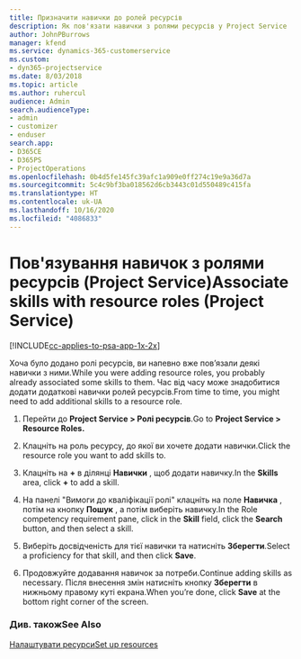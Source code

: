 ```yaml
---
title: Призначити навички до ролей ресурсів
description: Як пов'язати навички з ролями ресурсів у Project Service
author: JohnPBurrows
manager: kfend
ms.service: dynamics-365-customerservice
ms.custom:
- dyn365-projectservice
ms.date: 8/03/2018
ms.topic: article
ms.author: ruhercul
audience: Admin
search.audienceType:
- admin
- customizer
- enduser
search.app:
- D365CE
- D365PS
- ProjectOperations
ms.openlocfilehash: 0b4d5fe145fc39afc1a909e0ff274c19e9a36d7a
ms.sourcegitcommit: 5c4c9bf3ba018562d6cb3443c01d550489c415fa
ms.translationtype: HT
ms.contentlocale: uk-UA
ms.lasthandoff: 10/16/2020
ms.locfileid: "4086833"
---
```

# <a name="associate-skills-with-resource-roles-project-service"></a><span data-ttu-id="1f63e-103">Пов'язування навичок з ролями ресурсів (Project Service)</span><span class="sxs-lookup"><span data-stu-id="1f63e-103">Associate skills with resource roles (Project Service)</span></span>

[!INCLUDE[cc-applies-to-psa-app-1x-2x](../includes/cc-applies-to-psa-app-1x-2x.md)]

<span data-ttu-id="1f63e-104">Хоча було додано ролі ресурсів, ви напевно вже пов’язали деякі навички з ними.</span><span class="sxs-lookup"><span data-stu-id="1f63e-104">While you were adding resource roles, you probably already associated some skills to them.</span></span> <span data-ttu-id="1f63e-105">Час від часу може знадобитися додати додаткові навички ролей ресурсів.</span><span class="sxs-lookup"><span data-stu-id="1f63e-105">From time to time, you might need to add additional skills to a resource role.</span></span>  
  
1.  <span data-ttu-id="1f63e-106">Перейти до **Project Service > Ролі ресурсів**.</span><span class="sxs-lookup"><span data-stu-id="1f63e-106">Go to **Project Service > Resource Roles.**</span></span>  
  
2.  <span data-ttu-id="1f63e-107">Клацніть на роль ресурсу, до якої ви хочете додати навички.</span><span class="sxs-lookup"><span data-stu-id="1f63e-107">Click the resource role you want to add skills to.</span></span>  
  
3.  <span data-ttu-id="1f63e-108">Клацніть на **+** в ділянці **Навички** , щоб додати навичку.</span><span class="sxs-lookup"><span data-stu-id="1f63e-108">In the **Skills** area, click **+** to add a skill.</span></span>  
  
4.  <span data-ttu-id="1f63e-109">На панелі "Вимоги до кваліфікації ролі" клацніть на поле **Навичка** , потім на кнопку **Пошук** , а потім виберіть навичку.</span><span class="sxs-lookup"><span data-stu-id="1f63e-109">In the Role competency requirement pane, click in the **Skill** field, click the **Search** button,  and then select a skill.</span></span>  
  
5.  <span data-ttu-id="1f63e-110">Виберіть досвідченість для тієї навички та натисніть **Зберегти**.</span><span class="sxs-lookup"><span data-stu-id="1f63e-110">Select a proficiency for that skill, and then click **Save**.</span></span>  
  
6.  <span data-ttu-id="1f63e-111">Продовжуйте додавання навичок за потреби.</span><span class="sxs-lookup"><span data-stu-id="1f63e-111">Continue adding skills as necessary.</span></span> <span data-ttu-id="1f63e-112">Після внесення змін натисніть кнопку **Зберегти** в нижньому правому куті екрана.</span><span class="sxs-lookup"><span data-stu-id="1f63e-112">When you’re done, click **Save** at the bottom right corner of the screen.</span></span>  
  
### <a name="see-also"></a><span data-ttu-id="1f63e-113">Див. також</span><span class="sxs-lookup"><span data-stu-id="1f63e-113">See Also</span></span>  
 [<span data-ttu-id="1f63e-114">Налаштувати ресурси</span><span class="sxs-lookup"><span data-stu-id="1f63e-114">Set up resources</span></span>](../psa/set-up-resources.md)
